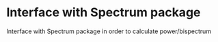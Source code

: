 # Interface with Spectrum package
Interface with Spectrum package in order to calculate power/bispectrum
